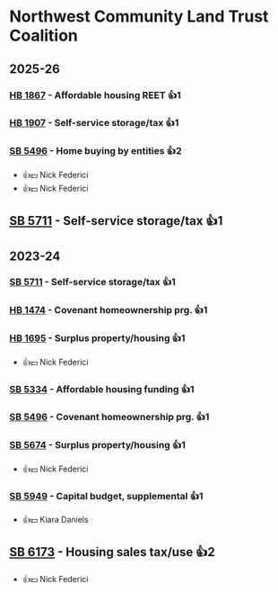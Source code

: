 # Northwest Community Land Trust Coalition
## 2025-26

### [HB 1867](/bill/2025-26/hb/1867/) - Affordable housing REET 👍1  

### [HB 1907](/bill/2025-26/hb/1907/) - Self-service storage/tax 👍1  

### [SB 5496](/bill/2025-26/sb/5496/) - Home buying by entities 👍2  
* 👍💵 Nick Federici
* 👍💵 Nick Federici

## [SB 5711](/bill/2025-26/sb/5711/) - Self-service storage/tax 👍1  

## 2023-24

### [SB 5711](/bill/2023-24/sb/5711/) - Self-service storage/tax 👍1  

### [HB 1474](/bill/2023-24/hb/1474/) - Covenant homeownership prg. 👍1  

### [HB 1695](/bill/2023-24/hb/1695/) - Surplus property/housing 👍1  
* 👍💵 Nick Federici

### [SB 5334](/bill/2023-24/sb/5334/) - Affordable housing funding 👍1  

### [SB 5496](/bill/2023-24/sb/5496/) - Covenant homeownership prg. 👍1  

### [SB 5674](/bill/2023-24/sb/5674/) - Surplus property/housing 👍1  
* 👍💵 Nick Federici

### [SB 5949](/bill/2023-24/sb/5949/) - Capital budget, supplemental 👍1  
* 👍💵 Kiara Daniels

## [SB 6173](/bill/2023-24/sb/6173/) - Housing sales tax/use 👍2  
* 👍💵 Nick Federici
